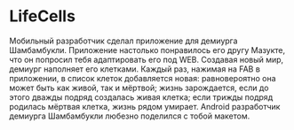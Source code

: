 # LifeCells

Мобильный разработчик сделал приложение для демиурга Шамбамбукли. Приложение настолько понравилось его другу Мазукте, что он попросил тебя адаптировать его под WEB. Создавая новый мир, демиург наполняет его клетками. Каждый раз, нажимая на FAB в приложении, в список клеток добавляется новая:
равновероятно она может быть как живой, так и мёртвой; 
жизнь зарождается, если до этого дважды подряд создалась живая клетка;
если трижды подряд родилась мёртвая клетка, жизнь рядом умирает.
Android разработчик демиурга Шамбамбукли любезно поделился с тобой макетом. 
